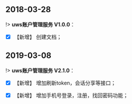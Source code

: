 
##  2018-03-28

!> **uws账户管理服务 V1.0.0**：  
 
- [x]  【新增】 创建文档； 

##  2019-03-08

!> **uws账户管理服务 V2.1.0**：  
 
- [x]  【新增】 增加刷新token，会话分享等接口；
- [x]  【新增】 增加手机号登录，注册，找回密码功能；




[^footnote]:这是注释文本